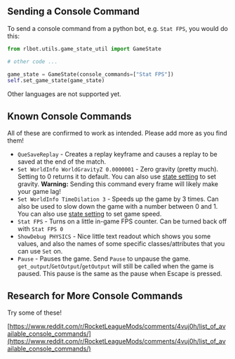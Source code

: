 ## Sending a Console Command

To send a console command from a python bot, e.g. `Stat FPS`, you would do this:
```python
from rlbot.utils.game_state_util import GameState

# other code ...

game_state = GameState(console_commands=["Stat FPS"])
self.set_game_state(game_state)
```

Other languages are not supported yet.

## Known Console Commands
All of these are confirmed to work as intended. Please add more as you find them!
- `QueSaveReplay` - Creates a replay keyframe and causes a replay to be saved at the end of the match.
- `Set WorldInfo WorldGravityZ 0.0000001` - Zero gravity (pretty much). Setting to 0 returns it to default. You can also use [state setting](/manipulating-game-state) to set gravity. **Warning:** Sending this command every frame will likely make your game lag!
- `Set WorldInfo TimeDilation 3` - Speeds up the game by 3 times. Can also be used to slow down the game with a number between 0 and 1. You can also use [state setting](/manipulating-game-state) to set game speed.
- `Stat FPS` - Turns on a little in-game FPS counter. Can be turned back off with `Stat FPS 0`
- `ShowDebug PHYSICS` - Nice little text readout which shows you some values, and also the names of some specific classes/attributes that you can use `Set` on.
- `Pause` - Pauses the game. Send `Pause` to unpause the game. `get_output`/`GetOutput`/`getOutput` will still be called when the game is paused. This pause is the same as the pause when Escape is pressed.

## Research for More Console Commands

Try some of these!

[https://www.reddit.com/r/RocketLeagueMods/comments/4vuj0h/list_of_available_console_commands/](https://www.reddit.com/r/RocketLeagueMods/comments/4vuj0h/list_of_available_console_commands/)